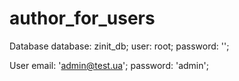 # author_for_users

Database
database: zinit_db;
user:     root;
password: '';

User
email:    'admin@test.ua';
password: 'admin';
